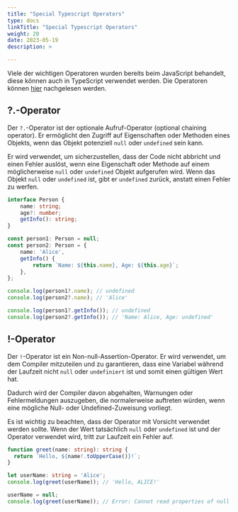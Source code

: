 ```yaml
---
title: "Special Typescript Operators"
type: docs
linkTitle: "Special Typescript Operators"
weight: 20
date: 2023-05-19
description: >

---
```


Viele der wichtigen Operatoren wurden bereits beim JavaScript behandelt, diese können auch in TypeScript verwendet werden. Die Operatoren können [hier](../../../docs/web/javascript/06_js_operators) nachgelesen werden.

## ?.-Operator
Der `?.`-Operator ist der optionale Aufruf-Operator (optional chaining operator). Er ermöglicht den Zugriff auf Eigenschaften oder Methoden eines Objekts, wenn das Objekt potenziell `null` oder `undefined` sein kann.

Er wird verwendet, um sicherzustellen, dass der Code nicht abbricht und einen Fehler auslöst, wenn eine Eigenschaft oder Methode auf einem möglicherweise `null` oder `undefined` Objekt aufgerufen wird. Wenn das Objekt `null` oder `undefined` ist, gibt er `undefined` zurück, anstatt einen Fehler zu werfen.

```typescript
interface Person {
    name: string;
    age?: number;
    getInfo(): string;
}

const person1: Person = null;
const person2: Person = {
    name: 'Alice',
    getInfo() {
        return `Name: ${this.name}, Age: ${this.age}`;
    },
};

console.log(person1?.name); // undefined
console.log(person2?.name); // 'Alice'

console.log(person1?.getInfo()); // undefined
console.log(person2?.getInfo()); // 'Name: Alice, Age: undefined'
```

## !-Operator
Der `!`-Operator ist ein Non-null-Assertion-Operator. Er wird verwendet, um dem Compiler mitzuteilen und zu garantieren, dass eine Variabel während der Laufzeit nicht `null` oder `undefiniert` ist und somit einen gültigen Wert hat.
 
Dadurch wird der Compiler davon abgehalten, Warnungen oder Fehlermeldungen auszugeben, die normalerweise auftreten würden, wenn eine mögliche Null- oder Undefined-Zuweisung vorliegt.

Es ist wichtig zu beachten, dass der Operator mit Vorsicht verwendet werden sollte. Wenn der Wert tatsächlich `null` oder `undefined` ist und der Operator verwendet wird, tritt zur Laufzeit ein Fehler auf. 

```typescript
function greet(name: string): string {
  return `Hello, ${name!.toUpperCase()}!`;
}

let userName: string = 'Alice';
console.log(greet(userName)); // 'Hello, ALICE!'

userName = null;
console.log(greet(userName)); // Error: Cannot read properties of null (reading 'toUpperCase')
```


